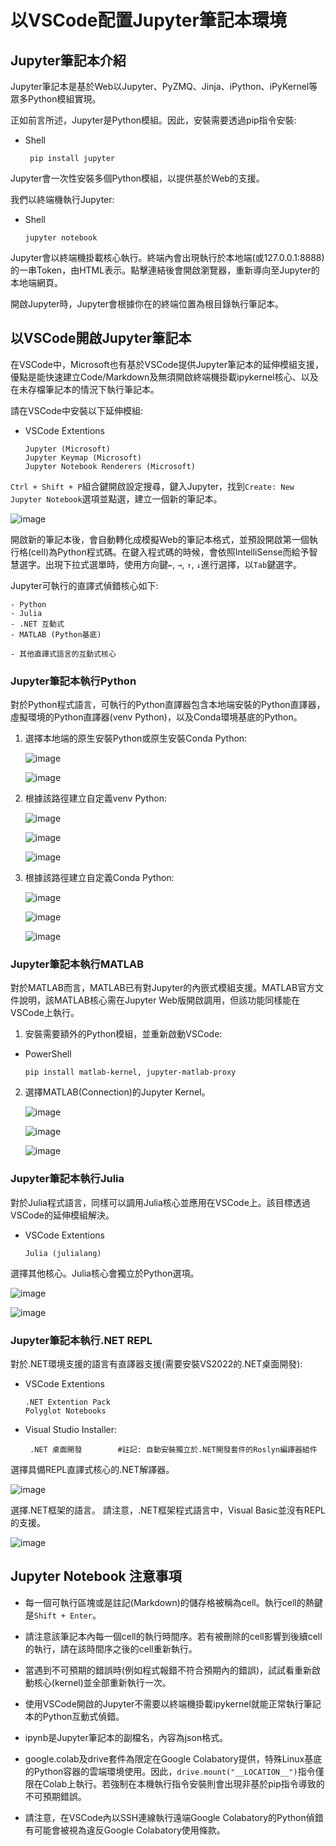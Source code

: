 # 以VSCode配置Jupyter筆記本環境

## Jupyter筆記本介紹

Jupyter筆記本是基於Web以Jupyter、PyZMQ、Jinja、iPython、iPyKernel等眾多Python模組實現。

正如前言所述，Jupyter是Python模組。因此，安裝需要透過pip指令安裝:
 - Shell
   ```
    pip install jupyter
   ```

Jupyter會一次性安裝多個Python模組，以提供基於Web的支援。

我們以終端機執行Jupyter:
 - Shell
   ```
   jupyter notebook
   ```

Jupyter會以終端機掛載核心執行。終端內會出現執行於本地端(或127.0.0.1:8888)的一串Token，由HTML表示。點擊連結後會開啟瀏覽器，重新導向至Jupyter的本地端網頁。

開啟Jupyter時，Jupyter會根據你在的終端位置為根目錄執行筆記本。

## 以VSCode開啟Jupyter筆記本

在VSCode中，Microsoft也有基於VSCode提供Jupyter筆記本的延伸模組支援，優點是能快速建立Code/Markdown及無須開啟終端機掛載ipykernel核心、以及在未存檔筆記本的情況下執行筆記本。

請在VSCode中安裝以下延伸模組:
 - VSCode Extentions
   ```
   Jupyter (Microsoft)
   Jupyter Keymap (Microsoft)
   Jupyter Notebook Renderers (Microsoft)
   ```

`Ctrl + Shift + P`組合鍵開啟設定搜尋，鍵入Jupyter，找到`Create: New Jupyter Notebook`選項並點選，建立一個新的筆記本。

  ![image](https://github.com/TaiXeflar/vscode_build_sample_repos/blob/main/Markdown%20Image/vscode_jupyter1.png)

開啟新的筆記本後，會自動轉化成模擬Web的筆記本格式，並預設開啟第一個執行格(cell)為Python程式碼。在鍵入程式碼的時候，會依照IntelliSense而給予智慧選字。出現下拉式選單時，使用方向鍵`←`, `→`, `↑`, `↓`進行選擇，以`Tab`鍵選字。
 
Jupyter可執行的直譯式偵錯核心如下:
  ```
  - Python
  - Julia
  - .NET 互動式
  - MATLAB (Python基底)

  - 其他直譯式語言的互動式核心
  ```

### Jupyter筆記本執行Python
對於Python程式語言，可執行的Python直譯器包含本地端安裝的Python直譯器，虛擬環境的Python直譯器(venv Python)，以及Conda環境基底的Python。

1. 選擇本地端的原生安裝Python或原生安裝Conda Python:

    ![image](https://github.com/TaiXeflar/vscode_build_sample_repos/blob/main/Markdown%20Image/vscode_jupyter2.png)

    ![image](https://github.com/TaiXeflar/vscode_build_sample_repos/blob/main/Markdown%20Image/vscode_jupyter3.png)

2. 根據該路徑建立自定義venv Python:

    ![image](https://github.com/TaiXeflar/vscode_build_sample_repos/blob/main/Markdown%20Image/vscode_jupyter4.png)

    ![image](https://github.com/TaiXeflar/vscode_build_sample_repos/blob/main/Markdown%20Image/vscode_jupyter5.png)

    ![image](https://github.com/TaiXeflar/vscode_build_sample_repos/blob/main/Markdown%20Image/vscode_jupyter6.png)

3. 根據該路徑建立自定義Conda Python:

    ![image](https://github.com/TaiXeflar/vscode_build_sample_repos/blob/main/Markdown%20Image/vscode_jupyter4.png)

    ![image](https://github.com/TaiXeflar/vscode_build_sample_repos/blob/main/Markdown%20Image/vscode_jupyter7.png)

    ![image](https://github.com/TaiXeflar/vscode_build_sample_repos/blob/main/Markdown%20Image/vscode_jupyter8.png)

### Jupyter筆記本執行MATLAB
對於MATLAB而言，MATLAB已有對Jupyter的內嵌式模組支援。MATLAB官方文件說明，該MATLAB核心需在Jupyter Web版開啟調用，但該功能同樣能在VSCode上執行。

1. 安裝需要額外的Python模組，並重新啟動VSCode:
 - PowerShell
   ```
   pip install matlab-kernel, jupyter-matlab-proxy
   ```
2. 選擇MATLAB(Connection)的Jupyter Kernel。

   ![image](https://github.com/TaiXeflar/vscode_build_sample_repos/blob/main/Markdown%20Image/vscode_jupyter9.png)

   ![image](https://github.com/TaiXeflar/vscode_build_sample_repos/blob/main/Markdown%20Image/vscode_jupyter10.png)

   ![image](https://github.com/TaiXeflar/vscode_build_sample_repos/blob/main/Markdown%20Image/vscode_jupyter11.png)

### Jupyter筆記本執行Julia

對於Julia程式語言，同樣可以調用Julia核心並應用在VSCode上。該目標透過VSCode的延伸模組解決。
 - VSCode Extentions
   ```
   Julia (julialang)
   ```
選擇其他核心。Julia核心會獨立於Python選項。

![image](https://github.com/TaiXeflar/vscode_build_sample_repos/blob/main/Markdown%20Image/vscode_jupyter12.png)

![image](https://github.com/TaiXeflar/vscode_build_sample_repos/blob/main/Markdown%20Image/vscode_jupyter13.png)

### Jupyter筆記本執行.NET REPL
對於.NET環境支援的語言有直譯器支援(需要安裝VS2022的.NET桌面開發):
 - VSCode Extentions
   ```
   .NET Extention Pack
   Polyglot Notebooks
   ```

 - Visual Studio Installer:
   ```
    .NET 桌面開發        #註記: 自動安裝獨立於.NET開發套件的Roslyn編譯器組件 
   ```
選擇具備REPL直譯式核心的.NET解譯器。

![image](https://github.com/TaiXeflar/vscode_build_sample_repos/blob/main/Markdown%20Image/vscode_jupyter14.png)

選擇.NET框架的語言。 請注意，.NET框架程式語言中，Visual Basic並沒有REPL的支援。

![image](https://github.com/TaiXeflar/vscode_build_sample_repos/blob/main/Markdown%20Image/vscode_jupyter15.png)


## Jupyter Notebook 注意事項
 - 每一個可執行區塊或是註記(Markdown)的儲存格被稱為cell。執行cell的熱鍵是`Shift + Enter`。
 - 請注意該筆記本內每一個cell的執行時間序。若有被刪除的cell影響到後續cell的執行，請在該時間序之後的cell重新執行。
 - 當遇到不可預期的錯誤時(例如程式報錯不符合預期內的錯誤)，試試看重新啟動核心(kernel)並全部重新執行一次。
 - 使用VSCode開啟的Jupyter不需要以終端機掛載ipykernel就能正常執行筆記本的Python互動式偵錯。
 - ipynb是Jupyter筆記本的副檔名，內容為json格式。

 - google.colab及drive套件為限定在Google Colabatory提供，特殊Linux基底的Python容器的雲端環境使用。因此，`drive.mount("__LOCATION__")`指令僅限在Colab上執行。若強制在本機執行指令安裝則會出現非基於pip指令導致的不可預期錯誤。
 - 請注意，在VSCode內以SSH連線執行遠端Google Colabatory的Python偵錯有可能會被視為違反Google Colabatory使用條款。